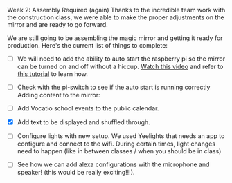 Week 2: Assembly Required (again)
Thanks to the incredible team work with the construction class, we were able to make the proper adjustments on the mirror and are ready to go forward.

We are still going to be assembling the magic mirror and getting it ready for production. Here's the current list of things to complete:

- [ ] We will need to add the ability to auto start the raspberry pi so the mirror can be turned on and off without a hiccup. [Watch this video](https://www.youtube.com/watch?v=6mREl2Gza0g) and refer to [this tutorial](https://github.com/MichMich/MagicMirror/wiki/auto-starting-magicmirror) to learn how.

- [ ] Check with the pi-switch to see if the auto start is running correctly
Adding content to the mirror:

- [ ] Add Vocatio school events to the public calendar.
- [X] Add text to be displayed and shuffled through.
- [ ] Configure lights with new setup. We used Yeelights that needs an app to configure and connect to the wifi. During certain times, light changes need to happen (like in between classes / when you should be in class)

- [ ] See how we can add alexa configurations with the microphone and speaker! (this would be really exciting!!!).
